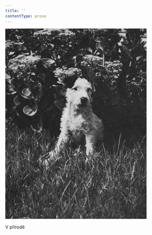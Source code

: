 ```yaml
---
title: ''
contentType: prose
---
```


![dasenka_fotky_026](./resources/dasenka_fotky_026.jpg)  

V přírodě
